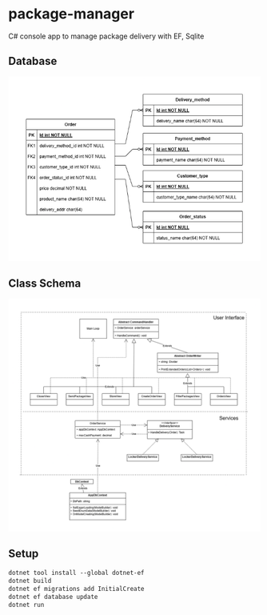 # package-manager

C# console app to manage package delivery with EF, Sqlite

## Database

![](docs/databaseER.png)

## Class Schema

![](docs/classes.png)

## Setup
```
dotnet tool install --global dotnet-ef
dotnet build
dotnet ef migrations add InitialCreate
dotnet ef database update
dotnet run
```